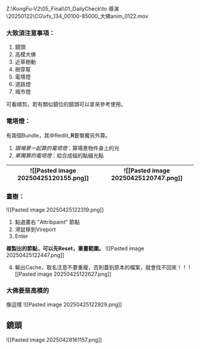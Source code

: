 Z:\KongFu-V2\05_Final\01_DailyCheck\to 導演\20250122\CG\vfx_134_00100-85000_大佛anim_0122.mov

### 大致須注意事項：
1. 鏡頭
2. 高模大佛
3. 近草樹動
4. 樹穿幫
5. 電塔燈
6. 道路燈
7. 城市燈

可看順剪，若有類似鏡位的鏡頭可以拿來參考使用。

### 電塔燈：
有兩個Bundle，其中Redlit_**R**要單獨另外算。
1. *跟場景一起算的電塔燈*：算場景物件身上的光
2. *單獨算的電塔燈*：給合成組的點綴光點

| ![[Pasted image 20250425120155.png]] | ![[Pasted image 20250425120747.png]] |
| ------------------------------------ | ------------------------------------ |


### 畫樹：
![[Pasted image 20250425122319.png]]
1. 點選畫右 "Attribpaint" 節點
2. 滑鼠移到Vireport
3. Enter

**複製出的節點，可以先Reset，重畫範圍。**
![[Pasted image 20250425122447.png]]

4. 輸出Cache，取名注意不要重複，否則蓋到原本的檔案，就會找不回來！！
	![[Pasted image 20250425122627.png]]


### 大佛要是高模的
像這樣
![[Pasted image 20250425122929.png]]


## 鏡頭
![[Pasted image 20250428161157.png]]